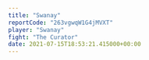 ```yaml
---
title: "Swanay"
reportCode: "263vgwqW1G4jMVXT"
player: "Swanay"
fight: "The Curator"
date: 2021-07-15T18:53:21.415000+00:00
---
```


